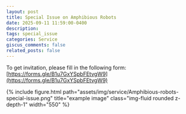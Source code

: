 ```yaml
---
layout: post
title: Special Issue on Amphibious Robots
date: 2025-09-11 11:59:00-0400
description: 
tags: special_issue
categories: Service
giscus_comments: false
related_posts: false
---
```


To get invitation, please fill in the following form: [https://forms.gle/B1u7GxYSpbFEtvgW9](https://forms.gle/B1u7GxYSpbFEtvgW9)

<div class="row">
    <div class="col-sm mt-3 mt-md-0">
        {% include figure.html path="assets/img/service/Amphibious-robots-special-issue.png" title="example image" class="img-fluid rounded z-depth-1" width="550" %}
    </div>
</div>